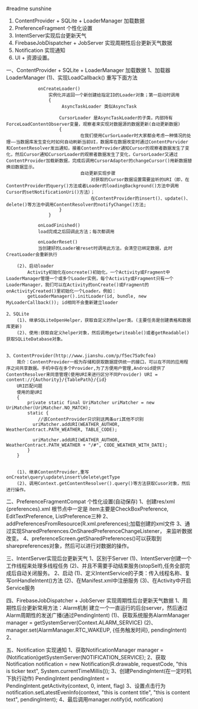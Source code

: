 #readme
sunshine 
1. ContentProvider + SQLite + LoaderManager 加载数据
2. PreferenceFragment 个性化设置
3. IntentServer实现后台更新天气
4. FirebaseJobDispatcher + JobServer 实现周期性后台更新天气数据
5. Notification 实现通知
6. UI + 资源设置。


一、ContentProvider + SQLite + LoaderManager 加载数据
	1、加载器LoaderManager
		(1)、实现LoadCallback()		重写下面方法

				onCreateLoader()
					实例化并返回一个新创建给指定ID的Loader对象；第一启动时调用
					{
						 AsyncTaskLoader 类似AsyncTask

						CursorLoader 是AsyncTaskLoader的子类，内部持有ForceLoadContentObserver变量，观察者来实现对数据源的数据更新(自动更新数据)
						{
								在我们使用CurSorLoader时大家都会考虑一种情况的处理—–当数据库发生变化时如何自动刷新当前UI，数据库在数据改变时通过ContentPorvider和ContentResolver发出通知，接着ContentProvider通知Cursor的观察者数据发生了变化，然后Cursor通知CursorLoader的观察者数据发生了变化，CursorLoader又通过ContentProvider加载新数据，完成后调用CursorAdapter的changeCursor()用新数据替换旧数据显示。
								自动更新实现步骤
									对获取的Cursor数据设置需要监听的URI（即，在ContentProvider的query()方法或者Loader的loadingBackground()方法中调用Cursor的setNotificationUri()方法）；
									在ContentProvider的insert()、update()、delete()等方法中调用ContentResolver的notifyChange()方法;
						}
					}

				onLoadFinished()
				load完成之后回调此方法；每次都调用

				onLoaderReset()
				当创建好的Loader被reset时调用此方法，会清空已绑定数据，此时CreatLoader会重新执行

		(2)、启动loader
			Activity初始化在oncreate()初始化，一个Activity或Fragment中LoaderManager管理一个或多个Loader实例，每个Activity或Fragment只有一个LoaderManager，我们可以在Activity的onCreate()或Fragment的onActivityCreated()里初始化一个Loader。例如：
			getLoaderManager().initLoader(id, bundle, new MyLoaderCallback()); id相同不会重新建立loader

	2、SQLite
		(1)、继承SQLiteOpenHelper，获取自定义的helper类。(主要任务是创建表格和数据库更新)
		(2)、使用:获取自定义helper对象，然后调用getwriteable()或者getReadable()获取SQLiteDatabase对象。


	3、ContentProvider(http://www.jianshu.com/p/f5ec75a9cfea)
		简介：ContentProvider一般为存储和获取数据提供统一的接口，可以在不同的应用程序之间共享数据。手机中存在多个Provider,为了方便用户管理,Android提供了ContentResolver来同意管理(使用URI来进行区分不同Provider) URI = content://{Authority}/{TablePath}/{id}
		URI匹配问题
		使用的是URI
		{
			private static final UriMatcher uriMatcher = new UriMatcher(UriMatcher.NO_MATCH);
			static {
				//该ContentProvider只识别这两条uri其他不识别
	      	  uriMatcher.addURI(WEATHER_AUTHOR, WeatherContract.PATH_WEATHER, TABLE_CODE);

	          uriMatcher.addURI(WEATHER_AUTHOR, WeatherContract.PATH_WEATHER + "/#", CODE_WEATHER_WITH_DATE);
	   		}
		}
	   

		(1)、继承ContentProvider,重写onCreate\query\update\insert\delete\getType
		(2)、调用Context.getContentResolver().query()等方法获取Cusor对象，然后进行操作。

二、PreferenceFragmentCompat 个性化设置(自动保存)
	1、创建res/xml {preferences}.xml
	根节点中一定是<PreferenceScreen>   item主要是CheckBoxPreference, EditTextPreference, ListPreference三种
	2、addPreferencesFromResource(R.xml.preferences);加载创建的xml文件
	3、通过实现SharedPreferences.OnSharedPreferenceChangeListener， 来监听数据改变。
	4、preferenceScreen.getSharedPreferences()可以获取到sharepreferences对象，然后可以进行对数据的操作。

三、IntentServer实现后台更新天气
	1、区别于Server
		(1)、IntentServer创建一个工作线程来处理多线程任务
		(2)、并且不需要手动结束服务(stopSelf),任务全部完成后自动关闭服务。
	2、启动
		(1)、定义IntentService的子类：传入线程名称、复写onHandleIntent()方法
		(2)、在Manifest.xml中注册服务
		(3)、在Activity中开启Service服务

四、FirebaseJobDispatcher + JobServer 实现周期性后台更新天气数据
	1、周期性后台更新常用方法：Alarm机制
		建立一个一直运行的后台server，然后通过Alarm周期性的发送广播(通过PendingIntent)
		(1)、获取系统服务AlarmManager manager = getSystemServer(Context.ALARM_SERVICE)
		(2)、manager.set(AlarmManager.RTC_WAKEUP, {任务触发时间}, pendingIntent)
	2、

	

五、Notification 实现通知
	1、获取NotificationManager manager = (Notification)getSystemServer(NOTIFICATION_SERVICE);
	2、获取Notification notification = new Notification(R.drawable, requestCode, "this is ticker text", System.currentTimeMillis());
	3、创建PendingIntent(在一定时机下执行动作)	PendingIntent pendingIntent = PendingIntent.getActivity(context, 0, intent, flag) 
	3、设置点击行为 notification.setLatestEvenInfo(context, "this is content title", "this is content text", pendingIntent);
	4、最后调用manager.notify(id, notification)
